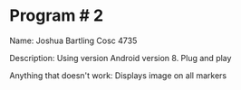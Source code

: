 # Program # 2
Name:  Joshua Bartling
Cosc 4735

Description:  Using version Android version 8. Plug and play

Anything that doesn't work: Displays image on all markers

